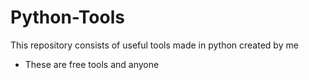 # Python-Tools
This repository consists of useful tools made in python created by me
- These are free tools and anyone 
